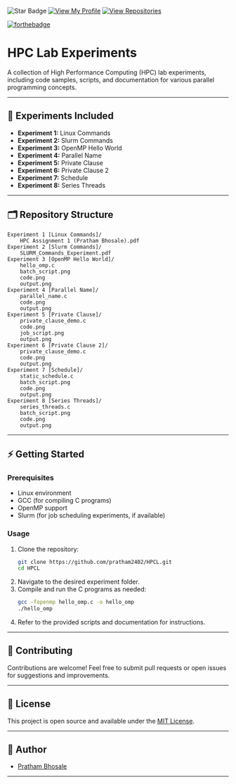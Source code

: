![Star Badge](https://img.shields.io/static/v1?label=%F0%9F%8C%9F&message=If%20Useful&style=style=flat&color=BC4E99)
[![View My Profile](https://img.shields.io/badge/View-My_Profile-green?logo=GitHub)](https://github.com/pratham2402)
[![View Repositories](https://img.shields.io/badge/View-My_Repositories-blue?logo=GitHub)](https://github.com/pratham2402?tab=repositories)

[![forthebadge](https://forthebadge.com/images/badges/made-with-c.svg)](https://forthebadge.com)

# HPC Lab Experiments

A collection of High Performance Computing (HPC) lab experiments, including code samples, scripts, and documentation for various parallel programming concepts.

---

## 🚀 Experiments Included

- **Experiment 1:** Linux Commands
- **Experiment 2:** Slurm Commands
- **Experiment 3:** OpenMP Hello World
- **Experiment 4:** Parallel Name
- **Experiment 5:** Private Clause
- **Experiment 6:** Private Clause 2
- **Experiment 7:** Schedule
- **Experiment 8:** Series Threads

---

## 🗂️ Repository Structure

```
Experiment 1 [Linux Commands]/
    HPC Assignment 1 (Pratham Bhosale).pdf
Experiment 2 [Slurm Commands]/
    SLURM_Commands_Experiment.pdf
Experiment 3 [OpenMP Hello World]/
    hello_omp.c
    batch_script.png
    code.png
    output.png
Experiment 4 [Parallel Name]/
    parallel_name.c
    code.png
    output.png
Experiment 5 [Private Clause]/
    private_clause_demo.c
    code.png
    job_script.png
    output.png
Experiment 6 [Private Clause 2]/
    private_clause_demo.c
    code.png
    output.png
Experiment 7 [Schedule]/
    static_schedule.c
    batch_script.png
    code.png
    output.png
Experiment 8 [Series Threads]/
    series_threads.c
    batch_script.png
    code.png
    output.png
```

---

## ⚡ Getting Started

### Prerequisites

- Linux environment
- GCC (for compiling C programs)
- OpenMP support
- Slurm (for job scheduling experiments, if available)

### Usage

1. Clone the repository:
   ```bash
   git clone https://github.com/pratham2402/HPCL.git
   cd HPCL
   ```
2. Navigate to the desired experiment folder.
3. Compile and run the C programs as needed:
   ```bash
   gcc -fopenmp hello_omp.c -o hello_omp
   ./hello_omp
   ```
4. Refer to the provided scripts and documentation for instructions.

---

## 🤝 Contributing

Contributions are welcome! Feel free to submit pull requests or open issues for suggestions and improvements.

---

## 📄 License

This project is open source and available under the [MIT License](LICENSE).

---

## 🙌 Author

- [Pratham Bhosale](https://github.com/pratham2402)

---
